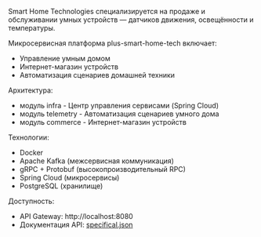 Smart Home Technologies специализируется на продаже и обслуживании умных устройств — датчиков движения, освещённости и температуры.

 Микросервисная платформа plus-smart-home-tech включает:

- Управление умным домом
- Интернет-магазин устройств
- Автоматизация сценариев домашней техники

Архитектура:
- модуль infra - Центр управления сервисами (Spring Cloud)
- модуль telemetry	- Автоматизация сценариев умного дома
- модуль commerce	- Интернет-магазин устройств

Технологии:
- Docker
- Apache Kafka (межсервисная коммуникация)
- gRPC + Protobuf (высокопроизводительный RPC)
- Spring Cloud (микросервисы)
- PostgreSQL (хранилище)

Доступность:
- API Gateway: http://localhost:8080
- Документация API: [specifical.json](https://code.s3.yandex.net/Java/project19/http-api-spec.json?etag=636f8795094ed0aee7b6adf854eb6fc8)
